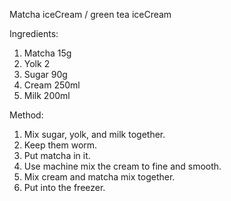 Matcha iceCream / green tea iceCream

Ingredients:

1. Matcha 15g
2. Yolk 2
3. Sugar 90g
4. Cream 250ml
5. Milk 200ml

Method:

1. Mix sugar, yolk, and milk together.
2. Keep them worm.
3. Put matcha in it.
4. Use machine mix the cream to fine and smooth.
5. Mix cream and matcha mix together.
6. Put into the freezer.